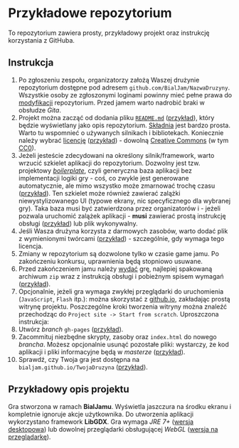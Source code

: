 # Przykładowe repozytorium
To repozytorium zawiera prosty, przykładowy projekt oraz instrukcję korzystania z GitHuba.

## Instrukcja
1. Po zgłoszeniu zespołu, organizatorzy założą Waszej drużynie repozytorium dostępne pod adresem `github.com/BialJam/NazwaDruzyny`. Wszystkie osoby ze zgłoszonymi loginami powinny mieć pełne prawa do [modyfikacji](https://help.github.com/categories/managing-remotes/) repozytorium. Przed jamem warto nadrobić braki w obsłudze *Gita*.
2. Projekt można zacząć od dodania pliku [`README.md`](https://gist.github.com/jxson/1784669) ([przykład](https://github.com/BialJam/example/blob/master/README.md)), który będzie wyświetlany jako opis repozytorium. [Składnia](https://github.com/adam-p/markdown-here/wiki/Markdown-Cheatsheet) jest bardzo prosta. Warto tu wspomnieć o używanych silnikach i bibliotekach. Koniecznie należy wybrać [licencję](https://help.github.com/articles/open-source-licensing/) ([przykład](https://github.com/BialJam/example/blob/master/LICENSE.md)) - dowolną [Creative Commons](https://creativecommons.org/licenses/) (w tym [CC0](https://creativecommons.org/publicdomain/zero/1.0/)).
3. Jeżeli jesteście zdecydowani na określony silnik/framework, warto wrzucić szkielet aplikacji do repozytorium. Dozwolny jest tzw. projektowy *[boilerplate](https://en.wikipedia.org/wiki/Boilerplate_code)*, czyli generyczna baza aplikacji bez implementacji logiki gry - coś, co zwykle jest generowane automatycznie, ale mimo wszystko może zmarnować trochę czasu ([przykład](https://github.com/BialJam/example/commit/3a9fd45b7c499bed364ccd088006c005085b1ad2)). Ten szkielet może również zawierać zalążki niewystylizowanego UI (typowe ekrany, nic specyficznego dla wybranej gry). Taka baza musi być zatwierdzona przez organizatorów i - jeżeli pozwala uruchomić zalążek aplikacji - **musi** zawierać prostą instrukcję obsługi ([przykład](https://github.com/BialJam/example/blob/master/project/README.md)) lub plik wykonywalny.
4. Jeśli Wasza drużyna korzysta z darmowych zasobów, warto dodać plik z wymienionymi twórcami ([przykład](https://github.com/BialJam/example/blob/master/CREDITS.md)) - szczególnie, gdy wymaga tego licencja.
5. Zmiany w repozytorium są dozwolone tylko w czasie game jamu. Po zakończeniu konkursu, uprawnienia będą stopniowo usuwane.
6. Przed zakończeniem jamu należy [wydać](https://help.github.com/articles/creating-releases/) grę, najlepiej spakowaną archiwum `zip` wraz z instrukcją obsługi i pobieżnym spisem wymagań ([przykład](https://github.com/BialJam/example/releases/tag/v1.0)).
7. Opcjonalnie, jeżeli gra wymaga zwykłej przeglądarki do uruchomienia (`JavaScript`, `Flash` itp.): można skorzystać z [github.io](https://github.io), zakładając prostą witrynę projektu. Poszczególne kroki tworzenia witryny można znaleźć przechodząc do `Project site -> Start from scratch`. Uproszczona instrukcja:
  1. Utwórz *branch* `gh-pages` ([przykład](https://github.com/BialJam/example/tree/gh-pages)).
  2. Zacommituj niezbędne skrypty, zasoby oraz `index.html` do nowego *brancha*. Możesz opcjonalnie usunąć pozostałe pliki: wystarczy, że kod aplikacji i pliki informacyjne będą w *masterze* ([przykład](https://github.com/BialJam/example/commit/87af3699b75dd3b45ac709fa45616de41cef295f)).
  3. Sprawdź, czy Twoja gra jest dostępna na `bialjam.github.io/TwojaDruzyna` ([przykład](http://bialjam.github.io/example/)).

## Przykładowy opis projektu

Gra stworzona w ramach **BialJamu**. Wyświetla jaszczura na środku ekranu i kompletnie ignoruje akcje użytkownika. Do utworzenia aplikacji wykorzystano framework **LibGDX**. Gra wymaga *JRE 7+* ([wersja desktopowa](https://github.com/BialJam/example/releases)) lub dowolnej przeglądarki obsługującej *WebGL* ([wersja na przeglądarkę](http://bialjam.github.io/example/)).
